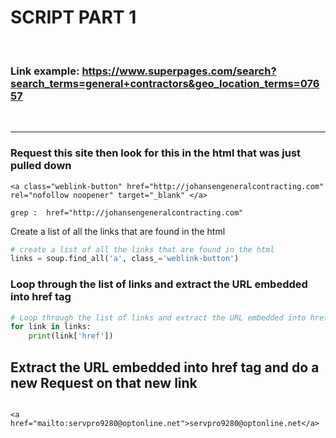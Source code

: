 
# SCRIPT PART 1


<br>

### Link example: https://www.superpages.com/search?search_terms=general+contractors&geo_location_terms=07657

<br>



---
### Request this site then look for this in the html that was just pulled down

```
<a class="weblink-button" href="http://johansengeneralcontracting.com" rel="nofollow noopener" target="_blank" </a>

grep :  href="http://johansengeneralcontracting.com"
```


Create a list of all the links that are found in the html

```python
# create a list of all the links that are found in the html
links = soup.find_all('a', class_='weblink-button')
```

### Loop through the list of links and extract the URL embedded into href tag

```python
# Loop through the list of links and extract the URL embedded into href tag
for link in links:
    print(link['href'])
```





















## Extract the URL embedded into href tag and do a new Request on that new link

```

<a href="mailto:servpro9280@optonline.net">servpro9280@optonline.net</a>

```



